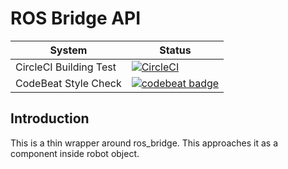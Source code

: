 # ROS Bridge API

| System | Status |
|--------|--------|
| CircleCI Building Test | [![CircleCI](https://circleci.com/gh/superbotx/ros_bridge_api.svg?style=svg)](https://circleci.com/gh/superbotx/ros_bridge_api) | 
| CodeBeat Style Check | [![codebeat badge](https://codebeat.co/badges/32dd1742-caba-4490-a78e-c2d65c5569f0)](https://codebeat.co/projects/github-com-superbotx-ros_bridge_api-master) | 

## Introduction

This is a thin wrapper around ros_bridge. This approaches it as a component inside robot object.
